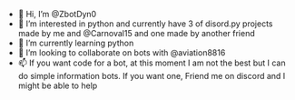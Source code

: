 - 👋 Hi, I’m @ZbotDyn0
- 👀 I’m interested in python and currently have 3 of disord.py projects made by me and @Carnoval15 and one made by another friend
- 🌱 I’m currently learning python
- 💞️ I’m looking to collaborate on bots with @aviation8816
- 📫 If you want code for a bot, at this moment I am not the best but I can do simple information bots. If you want one, Friend me on discord and I might be able to help

<!---
ZbotDyn0/ZbotDyn0 is a ✨ special ✨ repository because its `README.md` (this on your GitHub profile.
You can click the Preview link to take a look at your changes.
--->
